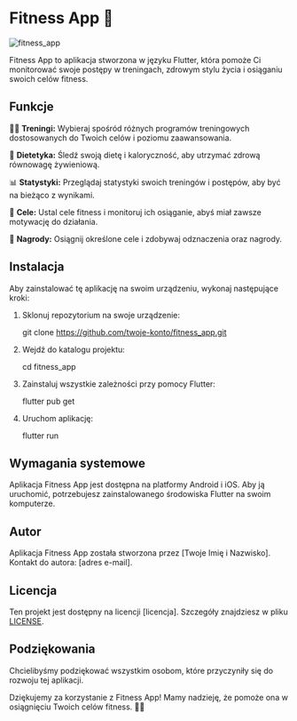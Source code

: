 # Fitness App 💪
![fitness_app](https://github.com/blaszkaaa/portoflio_app1/assets/58654924/513eaffc-04e7-49eb-8d1f-6cfc36e6e991)


Fitness App to aplikacja stworzona w języku Flutter, która pomoże Ci monitorować swoje postępy w treningach, zdrowym stylu życia i osiąganiu swoich celów fitness.

## Funkcje

🏋️‍♀️ **Treningi:** Wybieraj spośród różnych programów treningowych dostosowanych do Twoich celów i poziomu zaawansowania.

🍏 **Dietetyka:** Śledź swoją dietę i kaloryczność, aby utrzymać zdrową równowagę żywieniową.

📊 **Statystyki:** Przeglądaj statystyki swoich treningów i postępów, aby być na bieżąco z wynikami.

🎯 **Cele:** Ustal cele fitness i monitoruj ich osiąganie, abyś miał zawsze motywację do działania.

🏅 **Nagrody:** Osiągnij określone cele i zdobywaj odznaczenia oraz nagrody.

## Instalacja

Aby zainstalować tę aplikację na swoim urządzeniu, wykonaj następujące kroki:

1. Sklonuj repozytorium na swoje urządzenie:
   
   git clone https://github.com/twoje-konto/fitness_app.git
 

2. Wejdź do katalogu projektu:
 
   cd fitness_app
  

3. Zainstaluj wszystkie zależności przy pomocy Flutter:
  
   flutter pub get
   

4. Uruchom aplikację:
   
   flutter run
  

## Wymagania systemowe

Aplikacja Fitness App jest dostępna na platformy Android i iOS. Aby ją uruchomić, potrzebujesz zainstalowanego środowiska Flutter na swoim komputerze.

## Autor

Aplikacja Fitness App została stworzona przez [Twoje Imię i Nazwisko]. Kontakt do autora: [adres e-mail].

## Licencja

Ten projekt jest dostępny na licencji [licencja]. Szczegóły znajdziesz w pliku [LICENSE](LICENSE).

## Podziękowania

Chcielibyśmy podziękować wszystkim osobom, które przyczyniły się do rozwoju tej aplikacji.

Dziękujemy za korzystanie z Fitness App! Mamy nadzieję, że pomoże ona w osiągnięciu Twoich celów fitness. 💪🎉
